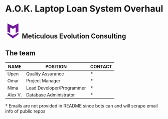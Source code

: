 # A.O.K. Laptop Loan System Overhaul


## ![alt text](https://github.com/N-Roomi/A.O.K.-Laptop-Loan-System-Overhaul/blob/master/TeamLogo.png "Meticulous Evolution Consulting LOGO") Meticulous Evolution Consulting

## The team

| NAME    | POSITION                  | CONTACT |
|---------|---------------------------|---------|
| Upen    | Quality Assurance         | *       |
| Omar    | Project Manager           | *       |
| Nima    | Lead Developer/Programmer | *       |
| Alex V. | Database Administrator    | *       |

\* Emails are not provided in README since bots can and will scrape email info of public repos 
